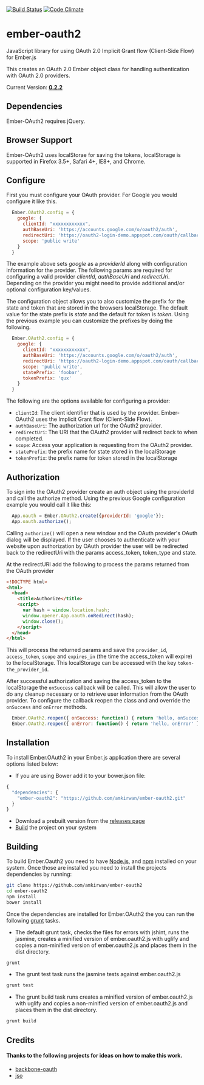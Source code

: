 [![Build Status](https://travis-ci.org/amkirwan/ember-oauth2.png)](https://travis-ci.org/amkirwan/ember-oauth2) [![Code Climate](https://codeclimate.com/github/amkirwan/ember-oauth2.png)](https://codeclimate.com/github/amkirwan/ember-oauth2)

ember-oauth2
============

JavaScript library for using OAuth 2.0 Implicit Grant flow (Client-Side Flow) for Ember.js 

This creates an OAuth 2.0 Ember object class for handling authentication with OAuth 2.0 providers. 

Current Version: **[0.2.2](https://github.com/amkirwan/ember-oauth2/releases/tag/v0.2.2)**

## Dependencies

Ember-OAuth2 requires jQuery.

## Browser Support

Ember-OAuth2 uses localStorae for saving the tokens, localStorage is supported in Firefox 3.5+, Safari 4+, IE8+, and Chrome.

## Configure

First you must configure your OAuth provider. For Google you would configure it like this.

```javascript
  Ember.OAuth2.config = {
    google: {
      clientId: "xxxxxxxxxxxx",
      authBaseUri: 'https://accounts.google.com/o/oauth2/auth',
      redirectUri: 'https://oauth2-login-demo.appspot.com/oauth/callback',
      scope: 'public write'
    } 
  } 
```

The example above sets *google* as a *providerId* along with configuration information for the provider. The following params are required for configuring a valid provider *clientId*, *authBaseUri* and *redirectUri*. Depending on the provider you might need to provide additional and/or optional configuration key/values.

The configuration object allows you to also customize the prefix for the state and token that are stored in the browsers localStorage. The default value for the state prefix is *state* and the default for token is *token*. Using the previous example you can customize the prefixes by doing the following.

```javascript
  Ember.OAuth2.config = {
    google: {
      clientId: "xxxxxxxxxxxx",
      authBaseUri: 'https://accounts.google.com/o/oauth2/auth',
      redirectUri: 'https://oauth2-login-demo.appspot.com/oauth/callback',
      scope: 'public write',
      statePrefix: 'foobar',
      tokenPrefix: 'qux'
    } 
  } 
```

The following are the options available for configuring a provider: 

* `clientId`: The client identifier that is used by the provider. Ember-OAuth2 uses the Implicit Grant flow (Client-Side Flow).
* `authBaseUri`: The authorization url for the OAuth2 provider.
* `redirectUri`: The URI that the OAuth2 provider will redirect back to when completed. 
* `scope`: Access your application is requesting from the OAuth2 provider.
* `statePrefix`: the prefix name for state stored in the localStorage
* `tokenPrefix`: the prefix name for token stored in the localStorage

## Authorization

To sign into the OAuth2 provider create an auth object using the providerId and call the authorize method. Using the previous Google configuration example you would call it like this:

```javascript
  App.oauth = Ember.OAuth2.create({providerId: 'google'});
  App.oauth.authorize();
```

Calling `authorize()` will open a new window and the OAuth provider's OAuth dialog will be displayed. If the user chooses to authenticate with your website upon authorization by OAuth provider the user will be redirected back to the redirectUri with the params access_token, token_type and state. 

At the redirectURI add the following to process the params returned from the OAuth provider

```html
<!DOCTYPE html>
<html>
  <head>
    <title>Authorize</title> 
    <script>
      var hash = window.location.hash;
      window.opener.App.oauth.onRedirect(hash);
      window.close();
    </script>
  </head>
</html>
```

This will process the returned params and save the `provider_id`, `access_token`, `scope` and `expires_in` (the time the access_token will expire) to the localStorage. This localStorage can be accessed with the key `token-the_provider_id`.


After successful authorization and saving the access_token to the localStorage the `onSuccess` callback will be called. This will allow the user to do any cleanup necessary or to retrieve user information from the OAuth provider. To configure the callback reopen the class and and override the `onSuccess` and `onError` methods.

```javascript
  Ember.OAuth2.reopen({ onSuccess: function() { return 'hello, onSuccess' } });
  Ember.OAuth2.reopen({ onError: function() { return 'hello, onError' } });
```

## Installation

To install Ember.OAuth2 in your Ember.js application there are several options listed below:

- If you are using Bower add it to your bower.json file:

```javascript
{
  "dependencies": {
    "ember-oauth2": "https://github.com/amkirwan/ember-oauth2.git"
  }
}
```

- Download a prebuilt version from the [releases page](https://github.com/amkirwan/ember-oauth2/releases)
- [Build](/amkirwan/ember-oauth2#building) the project on your system

## Building

To build Ember.Oauth2 you need to have [Node.js](http://nodejs.org), and [npm](https://npmjs.org) installed on your system. Once those are installed you need to install the projects dependencies by running:

```bash
git clone https://github.com/amkirwan/ember-oauth2
cd ember-oauth2
npm install
bower install
```

Once the dependencies are installed for Ember.OAuth2 the you can run the following [grunt](http://gruntjs.com/getting-started) tasks.

- The default grunt task, checks the files for errors with jshint, runs the jasmine, creates a minified version of ember.oauth2.js with uglify and copies a non-minified version of ember.oauth2.js and places them in the dist directory.

```bash
grunt         
```
- The grunt test task runs the jasmine tests against ember.oauth2.js

```bash
grunt test        
```
- The grunt build task runs creates a minified version of ember.oauth2.js with uglify and copies a non-minified version of ember.oauth2.js and places them in the dist directory. 

```bash
grunt build
```

## Credits

#### Thanks to the following projects for ideas on how to make this work.

* [backbone-oauth](http://github.com/ptnplanet/backbone-oauth)
* [jso](http://github.com/andreassolberg/jso)
